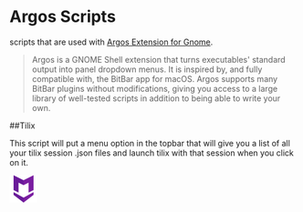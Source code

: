 # Argos Scripts

scripts that are used with [Argos Extension for Gnome](https://extensions.gnome.org/extension/1176/argos/). 

>Argos is a GNOME Shell extension that turns executables' standard output into panel dropdown menus. It is inspired by, and fully compatible with, the BitBar app for macOS. Argos supports many BitBar plugins without modifications, giving you access to a large library of well-tested scripts in addition to being able to write your own.

##Tilix

This script will put a menu option in the topbar that will give you a list of all your tilix session .json files and launch tilix with that session when you click on it. 

![alt text](https://github.com/adam-p/markdown-here/raw/master/src/common/images/icon48.png "Logo Title Text 1")

